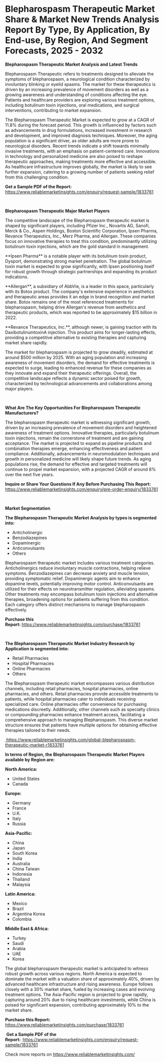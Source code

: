 <p><h1>Blepharospasm Therapeutic Market Share & Market New Trends Analysis Report By Type, By Application, By End-use, By Region, And Segment Forecasts, 2025 - 2032</h1></p><p><strong>Blepharospasm Therapeutic Market Analysis and Latest Trends</strong></p>
<p><p>Blepharospasm Therapeutic refers to treatments designed to alleviate the symptoms of blepharospasm, a neurological condition characterized by involuntary blinking or eyelid spasms. The market for these therapeutics is driven by an increasing prevalence of movement disorders as well as a growing awareness and understanding of conditions affecting the eye. Patients and healthcare providers are exploring various treatment options, including botulinum toxin injections, oral medications, and surgical interventions, contributing to market expansion.</p><p>The Blepharospasm Therapeutic Market is expected to grow at a CAGR of 11.8% during the forecast period. This growth is influenced by factors such as advancements in drug formulations, increased investment in research and development, and improved diagnosis techniques. Moreover, the aging population is a significant driver, as older adults are more prone to neurological disorders. Recent trends indicate a shift towards minimally invasive treatments, with an emphasis on patient-centered care. Innovations in technology and personalized medicine are also poised to reshape therapeutic approaches, making treatments more effective and accessible. As healthcare infrastructure improves globally, the market is likely to see further expansion, catering to a growing number of patients seeking relief from this challenging condition.</p></p>
<p><strong>Get a Sample PDF of the Report:&nbsp;</strong> <a href="https://www.reliablemarketinsights.com/enquiry/request-sample/1833761?utm_campaign=2892&utm_medium=2&utm_source=Github&utm_content=ia&utm_term=26032025&utm_id=blepharospasm-therapeutic">https://www.reliablemarketinsights.com/enquiry/request-sample/1833761</a></p>
<p>&nbsp;</p>
<p><strong>Blepharospasm Therapeutic Major Market Players</strong></p>
<p><p>The competitive landscape of the Blepharospasm therapeutic market is shaped by significant players, including Pfizer Inc., Novartis AG, Sanofi, Merck & Co., Aspen Holdings, Boston Scientific Corporation, Ipsen Pharma, Revance Therapeutics, Inc., Merz Pharma, and Allergan. These companies focus on innovative therapies to treat this condition, predominantly utilizing botulinum toxin injections, which are the gold standard in management.</p><p>**Ipsen Pharma** is a notable player with its botulinum toxin product, Dysport, demonstrating strong market penetration. The global botulinum toxin market is expected to grow significantly, with Ipsen positioning itself for robust growth through strategic partnerships and expanding its product indications.</p><p>**Allergan**, a subsidiary of AbbVie, is a leader in this space, particularly with its Botox product. The company's extensive experience in aesthetics and therapeutic areas provides it an edge in brand recognition and market share. Botox remains one of the most referenced treatments for blepharospasm, helping drive Allergan's revenue from aesthetics and therapeutic products, which was reported to be approximately $15 billion in 2022.</p><p>**Revance Therapeutics, Inc.**, although newer, is gaining traction with its DaxibotulinumtoxinA injection. This product aims for longer-lasting effects, providing a competitive alternative to existing therapies and capturing market share rapidly.</p><p>The market for blepharospasm is projected to grow steadily, estimated at around $500 million by 2025. With an aging population and increasing awareness of movement disorders, the demand for effective treatments is expected to surge, leading to enhanced revenue for these companies as they innovate and expand their therapeutic offerings. Overall, the competitive landscape reflects a dynamic sector poised for growth, characterized by technological advancements and collaborations among major players.</p></p>
<p>&nbsp;</p>
<p><strong>What Are The Key Opportunities For Blepharospasm Therapeutic Manufacturers?</strong></p>
<p><p>The blepharospasm therapeutic market is witnessing significant growth, driven by an increasing prevalence of movement disorders and heightened awareness of treatment options. Innovative therapies, particularly botulinum toxin injections, remain the cornerstone of treatment and are gaining acceptance. The market is projected to expand as pipeline products and combination therapies emerge, enhancing effectiveness and patient compliance. Additionally, advancements in neuromodulation techniques and growth in personalized medicine will likely shape future trends. As aging populations rise, the demand for effective and targeted treatments will continue to propel market expansion, with a projected CAGR of around 8% over the next five years.</p></p>
<p><strong>Inquire or Share Your Questions If Any Before Purchasing This Report:</strong> <a href="https://www.reliablemarketinsights.com/enquiry/pre-order-enquiry/1833761?utm_campaign=2892&utm_medium=2&utm_source=Github&utm_content=ia&utm_term=26032025&utm_id=blepharospasm-therapeutic">https://www.reliablemarketinsights.com/enquiry/pre-order-enquiry/1833761</a></p>
<p>&nbsp;</p>
<p><strong>Market Segmentation</strong></p>
<p><strong>The Blepharospasm Therapeutic Market Analysis by types is segmented into:</strong></p>
<p><ul><li>Anticholinergic</li><li>Benzodiazepines</li><li>Dopaminergic</li><li>Anticonvulsants</li><li>Others</li></ul></p>
<p><p>Blepharospasm therapeutic market includes various treatment categories. Anticholinergics reduce involuntary muscle contractions, helping relieve symptoms. Benzodiazepines can decrease anxiety and muscle tension, providing symptomatic relief. Dopaminergic agents aim to enhance dopamine levels, potentially improving motor control. Anticonvulsants are utilized for their effects on neurotransmitter regulation, alleviating spasms. Other treatments may encompass botulinum toxin injections and alternative therapies, broadening options for patients suffering from this condition. Each category offers distinct mechanisms to manage blepharospasm effectively.</p></p>
<p><strong>Purchase this Report:&nbsp;</strong><a href="https://www.reliablemarketinsights.com/purchase/1833761?utm_campaign=2892&utm_medium=2&utm_source=Github&utm_content=ia&utm_term=26032025&utm_id=blepharospasm-therapeutic">https://www.reliablemarketinsights.com/purchase/1833761</a></p>
<p>&nbsp;</p>
<p><strong>The Blepharospasm Therapeutic Market Industry Research by Application is segmented into:</strong></p>
<p><ul><li>Retail Pharmacies</li><li>Hospital Pharmacies</li><li>Online Pharmacies</li><li>Others</li></ul></p>
<p><p>The Blepharospasm therapeutic market encompasses various distribution channels, including retail pharmacies, hospital pharmacies, online pharmacies, and others. Retail pharmacies provide accessible treatments to patients, while hospital pharmacies cater to individuals receiving specialized care. Online pharmacies offer convenience for purchasing medications discreetly. Additionally, other channels such as specialty clinics or compounding pharmacies enhance treatment access, facilitating a comprehensive approach to managing Blepharospasm. This diverse market structure ensures that patients have multiple options for obtaining effective therapies tailored to their needs.</p></p>
<p><a href="https://www.reliablemarketinsights.com/global-blepharospasm-therapeutic-market-r1833761?utm_campaign=2892&utm_medium=2&utm_source=Github&utm_content=ia&utm_term=26032025&utm_id=blepharospasm-therapeutic">&nbsp;https://www.reliablemarketinsights.com/global-blepharospasm-therapeutic-market-r1833761</a></p>
<p><strong>In terms of Region, the Blepharospasm Therapeutic Market Players available by Region are:</strong></p>
<p>
    <p> <strong> North America: </strong>
        <ul>
            <li>United States</li>
            <li>Canada</li>
        </ul>
        </p> 
    <p> <strong> Europe: </strong>
        <ul>
            <li>Germany</li>
            <li>France</li>
            <li>U.K.</li>
            <li>Italy</li>
            <li>Russia</li>
        </ul>
        </p> 
    <p> <strong> Asia-Pacific: </strong>
        <ul>
            <li>China</li>
            <li>Japan</li>
            <li>South Korea</li>
            <li>India</li>
            <li>Australia</li>
            <li>China Taiwan</li>
            <li>Indonesia</li>
            <li>Thailand</li>
            <li>Malaysia</li>
        </ul>
        </p> 
    <p> <strong> Latin America: </strong>
        <ul>
            <li>Mexico</li>
            <li>Brazil</li>
            <li>Argentina Korea</li>
            <li>Colombia</li>
        </ul>
        </p> 
    <p> <strong> Middle East & Africa: </strong>
        <ul>
            <li>Turkey</li>
            <li>Saudi</li>
            <li>Arabia</li>
            <li>UAE</li>
            <li>Korea</li>
        </ul>
    </p>
    </p>
<p><p>The global blepharospasm therapeutic market is anticipated to witness robust growth across various regions. North America is expected to dominate the market with a valuation share of approximately 40%, driven by advanced healthcare infrastructure and rising awareness. Europe follows closely with a 30% market share, fueled by increasing cases and evolving treatment options. The Asia-Pacific region is projected to grow rapidly, capturing around 20% due to rising healthcare investments, while China is poised for significant expansion, contributing approximately 10% to the market share.</p></p>
<p><strong>Purchase this Report: </strong><a href="https://www.reliablemarketinsights.com/purchase/1833761?utm_campaign=2892&utm_medium=2&utm_source=Github&utm_content=ia&utm_term=26032025&utm_id=blepharospasm-therapeutic">https://www.reliablemarketinsights.com/purchase/1833761</a></p>
<p>&nbsp;<strong>Get a Sample PDF of the Report:&nbsp;&nbsp;</strong><a href="https://www.reliablemarketinsights.com/enquiry/request-sample/1833761?utm_campaign=2892&utm_medium=2&utm_source=Github&utm_content=ia&utm_term=26032025&utm_id=blepharospasm-therapeutic">https://www.reliablemarketinsights.com/enquiry/request-sample/1833761</a></p>
<p><strong></strong></p>
<p>Check more reports on <a href="https://www.reliablemarketinsights.com/?utm_campaign=2892&utm_medium=2&utm_source=Github&utm_content=ia&utm_term=26032025&utm_id=blepharospasm-therapeutic">https://www.reliablemarketinsights.com/</a></p>